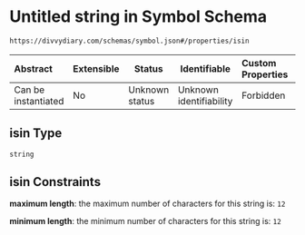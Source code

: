 # Untitled string in Symbol Schema

```txt
https://divvydiary.com/schemas/symbol.json#/properties/isin
```

| Abstract            | Extensible | Status         | Identifiable            | Custom Properties | Additional Properties | Access Restrictions | Defined In                                                         |
| :------------------ | ---------- | -------------- | ----------------------- | :---------------- | --------------------- | ------------------- | ------------------------------------------------------------------ |
| Can be instantiated | No         | Unknown status | Unknown identifiability | Forbidden         | Allowed               | none                | [symbol.json\*](../src/schemas/symbol.json "open original schema") |

## isin Type

`string`

## isin Constraints

**maximum length**: the maximum number of characters for this string is: `12`

**minimum length**: the minimum number of characters for this string is: `12`
